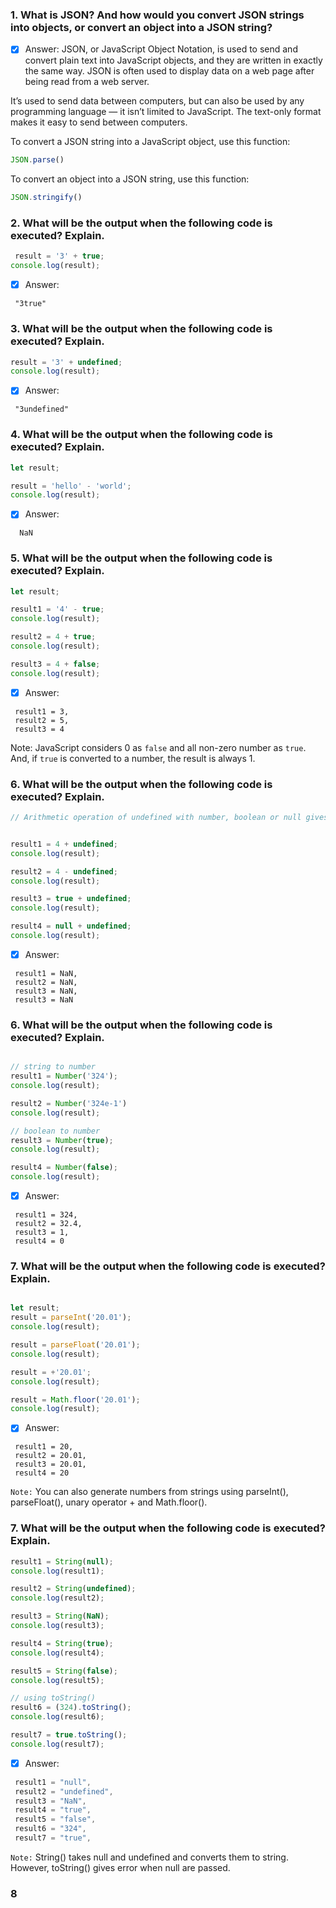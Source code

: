 ### 1. What is JSON? And how would you convert JSON strings into objects, or convert an object into a JSON string?
- [x] Answer: 
JSON, or JavaScript Object Notation, is used to send and convert plain text into JavaScript objects, and they are written in exactly the same way. JSON is often used to display data on a web page after being read from a web server.

It’s used to send data between computers, but can also be used by any programming language — it isn’t limited to JavaScript. The text-only format makes it easy to send between computers.

To convert a JSON string into a JavaScript object, use this function:
```js
JSON.parse()
```
To convert an object into a JSON string, use this function:
```js
JSON.stringify()
```

### 2. What will be the output when the following code is executed? Explain.
```js
 result = '3' + true; 
console.log(result); 
```
- [x] Answer:
```
 "3true"  
 ```
 
### 3. What will be the output when the following code is executed? Explain.
```js
result = '3' + undefined; 
console.log(result); 
```
- [x] Answer:
```
 "3undefined"  
 ```
  
### 4. What will be the output when the following code is executed? Explain.
```js
let result;

result = 'hello' - 'world';
console.log(result); 
```
- [x] Answer:
```
  NaN  
 ```

  
### 5. What will be the output when the following code is executed? Explain.
 ```js
 let result;

result1 = '4' - true;
console.log(result); 

result2 = 4 + true;
console.log(result); 

result3 = 4 + false;
console.log(result); 
```
- [x] Answer:
```
 result1 = 3,
 result2 = 5,
 result3 = 4
 ```
 Note: JavaScript considers 0 as `false` and all non-zero number as `true`. And, if `true` is converted to a number, the result is always 1.
 
 ### 6. What will be the output when the following code is executed? Explain.

 ```js
 // Arithmetic operation of undefined with number, boolean or null gives NaN


result1 = 4 + undefined;
console.log(result);  

result2 = 4 - undefined;
console.log(result); 

result3 = true + undefined;
console.log(result); 

result4 = null + undefined;
console.log(result); 

```
- [x] Answer:
```
 result1 = NaN,
 result2 = NaN,
 result3 = NaN,
 result3 = NaN

```
### 6. What will be the output when the following code is executed? Explain.

 ```js

// string to number
result1 = Number('324');
console.log(result); 

result2 = Number('324e-1')  
console.log(result); 

// boolean to number
result3 = Number(true);
console.log(result);

result4 = Number(false);
console.log(result); 
```

- [x] Answer:
```
 result1 = 324,
 result2 = 32.4,
 result3 = 1,
 result4 = 0

 ```

 ### 7. What will be the output when the following code is executed? Explain.

 ```js

let result;
result = parseInt('20.01');
console.log(result); 

result = parseFloat('20.01');
console.log(result); 

result = +'20.01';
console.log(result); 

result = Math.floor('20.01');
console.log(result);  
```

- [x] Answer:
```
 result1 = 20,
 result2 = 20.01,
 result3 = 20.01,
 result4 = 20

 ```
`Note:` You can also generate numbers from strings using parseInt(), parseFloat(), unary operator + and Math.floor(). 

 ### 7. What will be the output when the following code is executed? Explain.
```js
result1 = String(null);
console.log(result1); 

result2 = String(undefined);
console.log(result2); 

result3 = String(NaN);
console.log(result3); 

result4 = String(true);
console.log(result4); 

result5 = String(false);
console.log(result5); 

// using toString()
result6 = (324).toString();
console.log(result6); 

result7 = true.toString();
console.log(result7); 
```
- [x] Answer:
```js
 result1 = "null",
 result2 = "undefined",
 result3 = "NaN",
 result4 = "true",
 result5 = "false",
 result6 = "324",
 result7 = "true",
 ```
`Note:` String() takes null and undefined and converts them to string. However, toString() gives error when null are passed.


### 8
 



